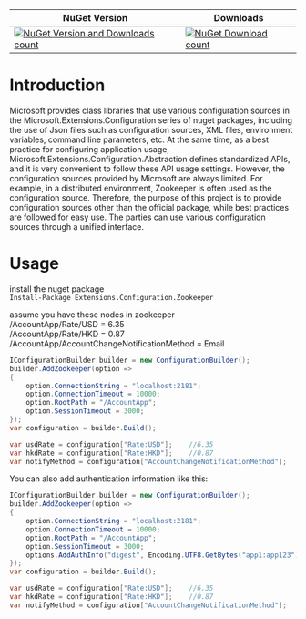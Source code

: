 | NuGet Version  | Downloads |
| ------------- | ------------- |
| [![NuGet Version and Downloads count](https://img.shields.io/nuget/vpre/Extensions.Configuration.Zookeeper.svg)](http://www.nuget.org/packages/Extensions.Configuration.Zookeeper/)|[![NuGet Download count](https://img.shields.io/nuget/dt/Extensions.Configuration.Zookeeper.svg)](http://www.nuget.org/packages/Extensions.Configuration.Zookeeper/)|

# Introduction

Microsoft provides class libraries that use various configuration sources in the Microsoft.Extensions.Configuration series of nuget packages, including the use of Json files such as configuration sources, XML files, environment variables, command line parameters, etc. At the same time, as a best practice for configuring application usage, Microsoft.Extensions.Configuration.Abstraction defines standardized APIs, and it is very convenient to follow these API usage settings. However, the configuration sources provided by Microsoft are always limited. For example, in a distributed environment, Zookeeper is often used as the configuration source. Therefore, the purpose of this project is to provide configuration sources other than the official package, while best practices are followed for easy use. The parties can use various configuration sources through a unified interface.

# Usage
install the nuget package  
```Install-Package Extensions.Configuration.Zookeeper```

assume you have these nodes in zookeeper  
/AccountApp/Rate/USD = 6.35  
/AccountApp/Rate/HKD = 0.87  
/AccountApp/AccountChangeNotificationMethod = Email  

```C#
IConfigurationBuilder builder = new ConfigurationBuilder();
builder.AddZookeeper(option =>
{
    option.ConnectionString = "localhost:2181";
    option.ConnectionTimeout = 10000;
    option.RootPath = "/AccountApp";
    option.SessionTimeout = 3000;
});
var configuration = builder.Build();

var usdRate = configuration["Rate:USD"];    //6.35
var hkdRate = configuration["Rate:HKD"];    //0.87
var notifyMethod = configuration["AccountChangeNotificationMethod"];    //Email
```
   
You can also add authentication information like this:

```C#
IConfigurationBuilder builder = new ConfigurationBuilder();
builder.AddZookeeper(option =>
{
    option.ConnectionString = "localhost:2181";
    option.ConnectionTimeout = 10000;
    option.RootPath = "/AccountApp";
    option.SessionTimeout = 3000;
    options.AddAuthInfo("digest", Encoding.UTF8.GetBytes("app1:app123"));
});
var configuration = builder.Build();

var usdRate = configuration["Rate:USD"];    //6.35
var hkdRate = configuration["Rate:HKD"];    //0.87
var notifyMethod = configuration["AccountChangeNotificationMethod"];    //Email
```